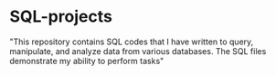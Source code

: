 # SQL-projects
"This repository contains SQL codes that I have written to query, manipulate, and analyze data from various databases. The SQL files demonstrate my ability to perform tasks"
